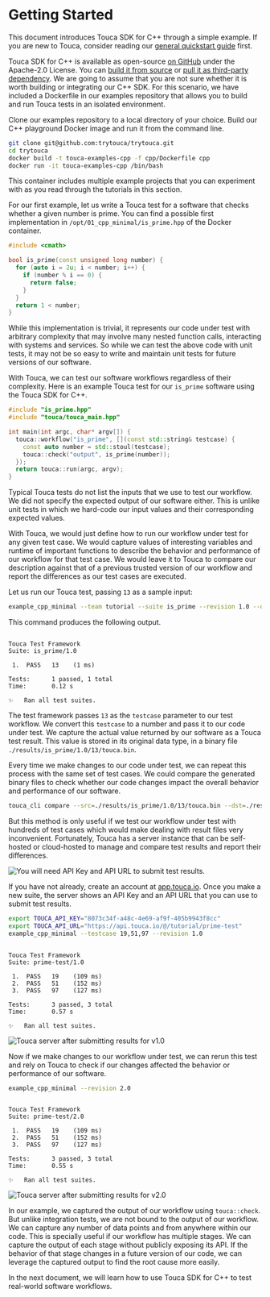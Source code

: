 # Getting Started

This document introduces Touca SDK for C++ through a simple example. If you are
new to Touca, consider reading our
[general quickstart guide](/basics/quickstart) first.

Touca SDK for C++ is available as open-source
[on GitHub](https://github.com/trytouca/trytouca) under the Apache-2.0 License.
You can [build it from source](./building.md) or
[pull it as third-party dependency](./installing.md). We are going to assume
that you are not sure whether it is worth building or integrating our C++ SDK.
For this scenario, we have included a Dockerfile in our examples repository that
allows you to build and run Touca tests in an isolated environment.

Clone our examples repository to a local directory of your choice. Build our C++
playground Docker image and run it from the command line.

```bash
git clone git@github.com:trytouca/trytouca.git
cd trytouca
docker build -t touca-examples-cpp -f cpp/Dockerfile cpp
docker run -it touca-examples-cpp /bin/bash
```

This container includes multiple example projects that you can experiment with
as you read through the tutorials in this section.

For our first example, let us write a Touca test for a software that checks
whether a given number is prime. You can find a possible first implementation in
`/opt/01_cpp_minimal/is_prime.hpp` of the Docker container.

```cpp
#include <cmath>

bool is_prime(const unsigned long number) {
  for (auto i = 2u; i < number; i++) {
    if (number % i == 0) {
      return false;
    }
  }
  return 1 < number;
}
```

While this implementation is trivial, it represents our code under test with
arbitrary complexity that may involve many nested function calls, interacting
with systems and services. So while we can test the above code with unit tests,
it may not be so easy to write and maintain unit tests for future versions of
our software.

With Touca, we can test our software workflows regardless of their complexity.
Here is an example Touca test for our `is_prime` software using the Touca SDK
for C++.

```cpp
#include "is_prime.hpp"
#include "touca/touca_main.hpp"

int main(int argc, char* argv[]) {
  touca::workflow("is_prime", [](const std::string& testcase) {
    const auto number = std::stoul(testcase);
    touca::check("output", is_prime(number));
  });
  return touca::run(argc, argv);
}
```

Typical Touca tests do not list the inputs that we use to test our workflow. We
did not specify the expected output of our software either. This is unlike unit
tests in which we hard-code our input values and their corresponding expected
values.

With Touca, we would just define how to run our workflow under test for any
given test case. We would capture values of interesting variables and runtime of
important functions to describe the behavior and performance of our workflow for
that test case. We would leave it to Touca to compare our description against
that of a previous trusted version of our workflow and report the differences as
our test cases are executed.

Let us run our Touca test, passing `13` as a sample input:

```bash
example_cpp_minimal --team tutorial --suite is_prime --revision 1.0 --offline --testcase 13
```

This command produces the following output.

```text

Touca Test Framework
Suite: is_prime/1.0

 1.  PASS   13    (1 ms)

Tests:      1 passed, 1 total
Time:       0.12 s

✨   Ran all test suites.

```

The test framework passes `13` as the `testcase` parameter to our test workflow.
We convert this `testcase` to a number and pass it to our code under test. We
capture the actual value returned by our software as a Touca test result. This
value is stored in its original data type, in a binary file
`./results/is_prime/1.0/13/touca.bin`.

Every time we make changes to our code under test, we can repeat this process
with the same set of test cases. We could compare the generated binary files to
check whether our code changes impact the overall behavior and performance of
our software.

```bash
touca_cli compare --src=./results/is_prime/1.0/13/touca.bin --dst=./results/is_prime/1.0/13/touca.bin
```

But this method is only useful if we test our workflow under test with hundreds
of test cases which would make dealing with result files very inconvenient.
Fortunately, Touca has a server instance that can be self-hosted or cloud-hosted
to manage and compare test results and report their differences.

![You will need API Key and API URL to submit test results.](/img/assets/touca-submit-first-version.png)

If you have not already, create an account at
[app.touca.io](https://app.touca.io). Once you make a new suite, the server
shows an API Key and an API URL that you can use to submit test results.

```bash
export TOUCA_API_KEY="8073c34f-a48c-4e69-af9f-405b9943f8cc"
export TOUCA_API_URL="https://api.touca.io/@/tutorial/prime-test"
example_cpp_minimal --testcase 19,51,97 --revision 1.0
```

```text

Touca Test Framework
Suite: prime-test/1.0

 1.  PASS   19    (109 ms)
 2.  PASS   51    (152 ms)
 3.  PASS   97    (127 ms)

Tests:      3 passed, 3 total
Time:       0.57 s

✨   Ran all test suites.

```

![Touca server after submitting results for v1.0](/img/assets/touca-sdk-quickstart-1.png)

Now if we make changes to our workflow under test, we can rerun this test and
rely on Touca to check if our changes affected the behavior or performance of
our software.

```bash
example_cpp_minimal --revision 2.0
```

```text

Touca Test Framework
Suite: prime-test/2.0

 1.  PASS   19    (109 ms)
 2.  PASS   51    (152 ms)
 3.  PASS   97    (127 ms)

Tests:      3 passed, 3 total
Time:       0.55 s

✨   Ran all test suites.

```

![Touca server after submitting results for v2.0](/img/assets/touca-sdk-quickstart-2.png)

In our example, we captured the output of our workflow using `touca::check`. But
unlike integration tests, we are not bound to the output of our workflow. We can
capture any number of data points and from anywhere within our code. This is
specially useful if our workflow has multiple stages. We can capture the output
of each stage without publicly exposing its API. If the behavior of that stage
changes in a future version of our code, we can leverage the captured output to
find the root cause more easily.

In the next document, we will learn how to use Touca SDK for C++ to test
real-world software workflows.
